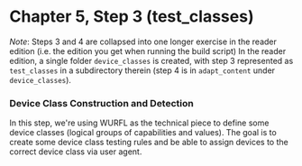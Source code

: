 Chapter 5, Step 3 (test_classes)
=================

*Note*: Steps 3 and 4 are collapsed into one longer exercise in the reader edition
(i.e. the edition you get when running the build script)
In the reader edition, a single folder `device_classes` is created, with step 3 represented as `test_classes` in a subdirectory therein (step 4 is in `adapt_content` under `device_classes`).

### Device Class Construction and Detection
In this step, we're using WURFL as the technical piece to define some device classes (logical groups of capabilities and values). The goal is to create some device class testing rules and be able to assign devices to the correct device class via user agent.